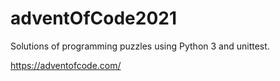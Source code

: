 # adventOfCode2021

Solutions of programming puzzles using Python 3 and unittest.

https://adventofcode.com/
